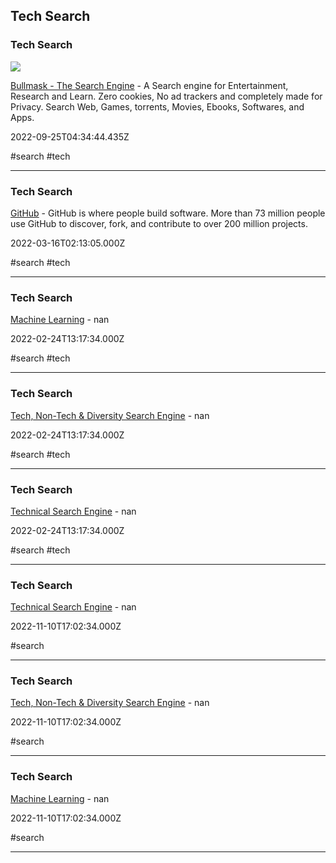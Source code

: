 ## Tech Search

### Tech Search

![](https://www.bullmask.com/bullmask.png)

[Bullmask - The Search Engine](https://www.bullmask.com) - A Search engine for Entertainment, Research and Learn. Zero cookies, No ad trackers and completely made for Privacy. Search Web, Games, torrents, Movies, Ebooks, Softwares, and Apps.

2022-09-25T04:34:44.435Z

#search #tech

---

### Tech Search

[GitHub](https://github.com/search?q=%25s&ref=opensearch) - GitHub is where people build software. More than 73 million people use GitHub to discover, fork, and contribute to over 200 million projects.

2022-03-16T02:13:05.000Z

#search #tech

---

### Tech Search

[Machine Learning](https://cse.google.com/cse/publicurl?cx=016964911540212529382%3A9j83vmmllem) - nan

2022-02-24T13:17:34.000Z

#search #tech

---

### Tech Search

[Tech, Non-Tech & Diversity Search Engine](https://cse.google.com/cse/publicurl?cx=012020006043586000305%3Aw5dhsgzmkeg#gsc.tab=0%20https://cse.google.com/cse/publicurl?cx=015211855213760009025:zpqcxcycah8%20https://cse.google.com/cse/publicurl?cx=012236071480267108189:0y1g3vhxpoe%20https://cse.google.com/cse/publicurl?cx=008789176703646299637:mubfrybi2ja) - nan

2022-02-24T13:17:34.000Z

#search #tech

---

### Tech Search

[Technical Search Engine](https://cse.google.com/cse/publicurl?cx=000826244820084663955%3A6wz9grqlj6e) - nan

2022-02-24T13:17:34.000Z

#search #tech

---

### Tech Search

[Technical Search Engine](https://cse.google.com/cse?cx=000826244820084663955%3A6wz9grqlj6e) - nan

2022-11-10T17:02:34.000Z

#search

---

### Tech Search

[Tech, Non-Tech & Diversity Search Engine](https://cse.google.com/cse?cx=012020006043586000305%3Aw5dhsgzmkeg#gsc.tab=0%20https://cse.google.com/cse/publicurl?cx=015211855213760009025:zpqcxcycah8%20https://cse.google.com/cse/publicurl?cx=012236071480267108189:0y1g3vhxpoe%20https://cse.google.com/cse/publicurl?cx=008789176703646299637:mubfrybi2ja) - nan

2022-11-10T17:02:34.000Z

#search

---

### Tech Search

[Machine Learning](https://cse.google.com/cse?cx=016964911540212529382%3A9j83vmmllem) - nan

2022-11-10T17:02:34.000Z

#search

---
